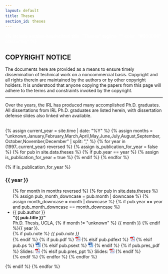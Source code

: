 ```yaml
---
layout: default
title: Theses
section_id: theses
---
```


<div class="full parallax" style="background-image: url(images/banner/banner.jpg); color: #fff;">
  <div class="row">
    <div class="large-12 columns">
      {% include section-header.html title="Theses" tagline="" color="#000000" class="big" %}
    </div>
  </div>
  <div class="four spacing"></div>
</div>

<div class="row" style="margin-top: 20px;">
  <h2>COPYRIGHT NOTICE</h2>

  <p>The documents here are provided as a means to ensure timely dissemination of technical work on a noncommercial basis. Copyright and all rights therein are maintained by the authors or by other copyright holders. It is understood that anyone copying the papers from this page will adhere to the terms and constraints invoked by the copyright.</p>

  <hr />
</div>

<div class="row">

Over the years, the IRL has produced many accomplished Ph.D. graduates.
All dissertations from IRL Ph.D. graduates are listed herein, with dissertation defense slides also linked when available.<br />
<br />

{% assign current_year = site.time | date: "%Y" %}
{% assign months = "unknown,January,February,March,April,May,June,July,August,September,October,November,December" | split: "," %}
{% for year in (1997..current_year) reversed %}
  {% assign is_publication_for_year = false %}
  {% for pub in site.data.theses %}
    {% if pub.year == year %}
      {% assign is_publication_for_year = true %}
    {% endif %}
  {% endfor %}

  {% if is_publication_for_year %}
    <h3>{{ year }}</h3>
    <ul>
    {% for month in months reversed %}
      {% for pub in site.data.theses %}
        {% assign pub_month_downcase = pub.month | downcase %}
        {% assign month_downcase = month | downcase %}
        {% if pub.year == year and pub_month_downcase == month_downcase %}
          <li>
            {{ pub.author }}<br />
            <strong>"{{ pub.title }}"</strong><br />
            Ph.D. Thesis, UCLA, {% if month != "unknown" %} {{ month }} {% endif %}{{ year }}.<br />
            {% if pub.note %}
            <em>{{ pub.note }}</em><br />
            {% endif %}
            {% if pub.pdf %}
              <a href="data/files/theses/{{ pub.pdf }}" target="_blank"><img src="images/extensions/pdf.png" alt="PDF" /></a>
            {% elsif pub.pdfext %}
              <a href="{{ pub.pdfext }}" target="_blank"><img src="images/extensions/pdf.png" alt="PDF" /></a>
            {% elsif pub.ps %}
              <a href="data/files/theses/{{ pub.ps }}" target="_blank"><img src="images/extensions/ps.png" alt="PS" /></a>
            {% elsif pub.psext %}
              <a href="{{ pub.psext }}" target="_blank"><img src="images/extensions/ps.png" alt="PS" /></a>
            {% endif %}
            {% if pub.pres_pdf %}
              Slides: <a href="data/files/theses/{{ pub.pres_pdf }}" target="_blank"><img src="images/extensions/pdf.png" alt="Presentation (PDF)" /></a>
            {% elsif pub.pres_ppt %}
              Slides: <a href="data/files/theses/{{ pub.pres_ppt }}" target="_blank"><img src="images/extensions/pptx.png" alt="Presentation (PPT)" /></a>
            {% endif %}
          </li>
        {% endif %}
      {% endfor %}
    {% endfor %}
    </ul>
  {% endif %}
{% endfor %}

</div>
